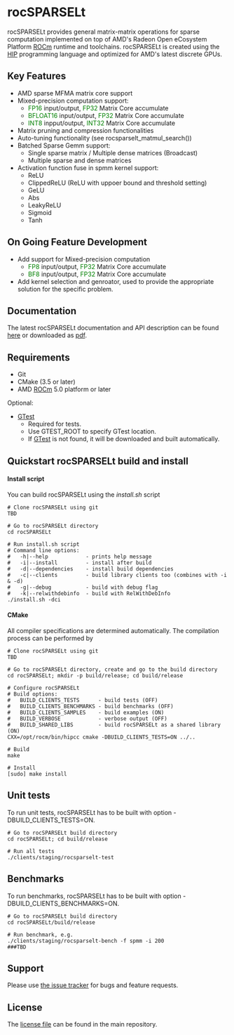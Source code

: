 # rocSPARSELt
rocSPARSELt provides general matrix-matrix operations for sparse computation implemented on top of AMD's Radeon Open eCosystem Platform [ROCm][] runtime and toolchains. rocSPARSELt is created using the [HIP][] programming language and optimized for AMD's latest discrete GPUs.

## Key Features
- AMD sparse MFMA matrix core support
- Mixed-precision computation support:
  - <span style="color:green">FP16</span> input/output, <span style="color:green">FP32</span> Matrix Core accumulate
  - <span style="color:green">BFLOAT16</span> input/output, <span style="color:green">FP32</span> Matrix Core accumulate
  - <span style="color:green">INT8</span> inpput/output, <span style="color:green">INT32</span> Matrix Core accumulate
- Matrix pruning and compression functionalities
- Auto-tuning functionality (see rocsparselt_matmul_search())
- Batched Sparse Gemm support:
  - Single sparse matrix / Multiple dense matrices (Broadcast)
  - Multiple sparse and dense matrices
- Activation function fuse in spmm kernel support:
  - ReLU
  - ClippedReLU (ReLU with uppoer bound and threshold setting)
  - GeLU
  - Abs
  - LeakyReLU
  - Sigmoid
  - Tanh

## On Going Feature Development
- Add support for Mixed-precision computation
  - <span style="color:green">FP8</span> input/output, <span style="color:green">FP32</span> Matrix Core accumulate
  - <span style="color:green">BF8</span> input/output, <span style="color:green">FP32</span> Matrix Core accumulate
- Add kernel selection and genroator, used to provide the appropriate solution for the specific problem.

## Documentation
The latest rocSPARSELt documentation and API description can be found [here](doc/rocSPARSELt_api_v0.1.docx) or downloaded as [pdf](doc/rocSPARSELt_api_v0.1.pdf).

## Requirements
* Git
* CMake (3.5 or later)
* AMD [ROCm] 5.0 platform or later

Optional:
* [GTest][]
  * Required for tests.
  * Use GTEST_ROOT to specify GTest location.
  * If [GTest][] is not found, it will be downloaded and built automatically.

## Quickstart rocSPARSELt build and install

#### Install script
You can build rocSPARSELt using the *install.sh* script
```
# Clone rocSPARSELt using git
TBD

# Go to rocSPARSELt directory
cd rocSPARSELt

# Run install.sh script
# Command line options:
#   -h|--help            - prints help message
#   -i|--install         - install after build
#   -d|--dependencies    - install build dependencies
#   -c|--clients         - build library clients too (combines with -i & -d)
#   -g|--debug           - build with debug flag
#   -k|--relwithdebinfo  - build with RelWithDebInfo
./install.sh -dci
```

#### CMake
All compiler specifications are determined automatically. The compilation process can be performed by
```
# Clone rocSPARSELt using git
TBD

# Go to rocSPARSELt directory, create and go to the build directory
cd rocSPARSELt; mkdir -p build/release; cd build/release

# Configure rocSPARSELt
# Build options:
#   BUILD_CLIENTS_TESTS      - build tests (OFF)
#   BUILD_CLIENTS_BENCHMARKS - build benchmarks (OFF)
#   BUILD_CLIENTS_SAMPLES    - build examples (ON)
#   BUILD_VERBOSE            - verbose output (OFF)
#   BUILD_SHARED_LIBS        - build rocSPARSELt as a shared library (ON)
CXX=/opt/rocm/bin/hipcc cmake -DBUILD_CLIENTS_TESTS=ON ../..

# Build
make

# Install
[sudo] make install
```

## Unit tests
To run unit tests, rocSPARSELt has to be built with option -DBUILD_CLIENTS_TESTS=ON.
```
# Go to rocSPARSELt build directory
cd rocSPARSELt; cd build/release

# Run all tests
./clients/staging/rocsparselt-test
```

## Benchmarks
To run benchmarks, rocSPARSELt has to be built with option -DBUILD_CLIENTS_BENCHMARKS=ON.
```
# Go to rocSPARSELt build directory
cd rocSPARSELt/build/release

# Run benchmark, e.g.
./clients/staging/rocsparselt-bench -f spmm -i 200
###TBD
```

## Support
Please use [the issue tracker][] for bugs and feature requests.

## License
The [license file][] can be found in the main repository.

[ROCm]: https://github.com/RadeonOpenCompute/ROCm
[HIP]: https://github.com/GPUOpen-ProfessionalCompute-Tools/HIP/
[GTest]: https://github.com/google/googletest
[the issue tracker]: TBD
[license file]: TBD

